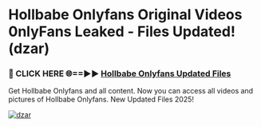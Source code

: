 # Hollbabe Onlyfans Original Videos 0nlyFans Leaked - Files Updated! (dzar)

<h3>🔴 CLICK HERE 🌐==►► <a href="https://tinyurl.com/2wckxsce" rel="nofollow">Hollbabe Onlyfans Updated Files</a></h3>

Get Hollbabe Onlyfans and all content. Now you can access all videos and pictures of Hollbabe Onlyfans. New Updated Files 2025!

[![dzar](https://i.imgur.com/AFduVYN.gif)](https://tinyurl.com/2wckxsce)
